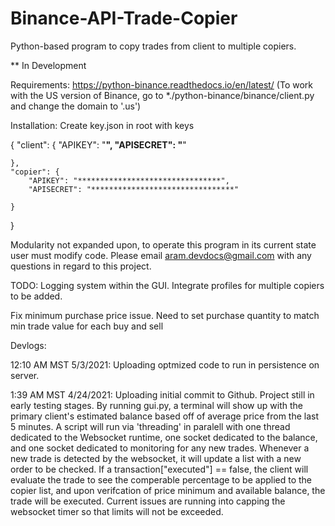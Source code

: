# Binance-API-Trade-Copier
Python-based program to copy trades from client to multiple copiers. 

** In Development

Requirements:
https://python-binance.readthedocs.io/en/latest/
(To work with the US version of Binance, go to *./python-binance/binance/client.py and change the domain to '.us')

Installation:
Create key.json in root with keys


{
    "client": {
        "APIKEY": "********************************",
        "APISECRET": "********************************"

    },
    "copier": {
        "APIKEY": "********************************",
        "APISECRET": "********************************"

    }

}


Modularity not expanded upon, to operate this program in its current state user must modify code. Please email aram.devdocs@gmail.com with any questions in regard to this project.

TODO: 
Logging system within the GUI.
Integrate profiles for multiple copiers to be added.

Fix minimum purchase price issue. Need to set purchase quantity to match min trade value for each buy and sell 





Devlogs:

12:10 AM MST 5/3/2021:
Uploading optmized code to run in persistence on server.

1:39 AM MST 4/24/2021:
Uploading initial commit to Github. Project still in early testing stages. By running gui.py, a terminal will show up with the primary client's estimated balance based off of average price from the last 5 minutes. A script will run via 'threading' in paralell with  one thread dedicated to the Websocket runtime, one socket dedicated to the balance, and one socket dedicated to monitoring for any new trades. Whenever a new trade is detected by the websocket, it will update a list with a new order to be checked. If a transaction["executed"] == false, the client will evaluate the trade to see the comperable percentage to be applied to the copier list, and upon verifcation of price minimum and available balance, the trade will be executed. Current issues are running into capping the websocket timer so that limits will not be exceeded. 


